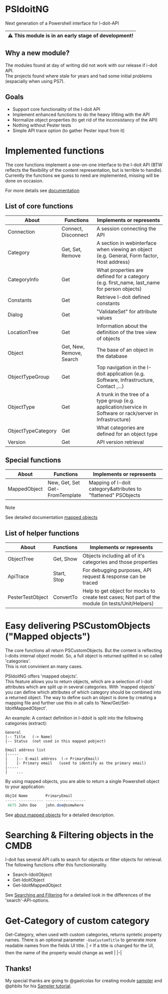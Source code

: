 # PSIdoitNG
Next generation of a Powershell interface for I-doit-API

| :warning:  This module is in an early stage of development!   |
|-|

## Why a new module?
The modules found at day of writing did not work with our release if i-doit API.<br>
The projects found where stale for years and had some initial problems (espacially when using PS7).

## Goals
- Support core functionality of the I-doit API
- Implement enhanced functions to do the heavy lifiting with the API
- Normalize object properties (to get rid of the inconsistancy of the API)
- Nothing without Pester tests
- Simple API trace option (to gather Pester input from it)

# Implemented functions
The core functions implement a one-on-one interface to the I-doit API (BTW reflects the flexibility of the content representation, but is terrible to handle). Currently the functions we guess to need are implemented, missing will be done on occasion.

For more details see [documentation](./docs/en/PSIdoitNG.md)

## List of core functions
| About | Functions | Implements or represents |
|-----|-------|-|
| Connection | Connect, Disconnect | A session connecting the API |
| Category | Get, Set, Remove | A section in webinterface when viewing an object (e.g. General, Form factor, Host address) |
| CategoryInfo | Get | What properties are defined for a category (e.g. first_name, last_name for person objects)
| Constants | Get | Retrieve I-doit defined constants |
| Dialog | Get | "ValidateSet" for attribute values |
| LocationTree | Get | Information about the definition of the tree view of objects |
| Object | Get, New, Remove, Search | The base of an object in the database |
| ObjectTypeGroup | Get | Top navigation in the I-doit application (e.g. Software, Infrastructure, Contact ,...) |
| ObjectType | Get | A trunk in the tree of a type group (e.g. application/service in Software or rack/server in Infrastructure) |
| ObjectTypeCategory | Get | What categories are defined for an object type |
| Version | Get | API version retrieval |
## Special functions
| About | Functions | Implements or represents |
|-----|-------|-|
| MappedObject |New,  Get, Set<br>Get-FromTemplate | Mapping of I-doit category&attributes to "flattened" PSObjects

> [!Note]
> See detailed documentation [mapped objects](docs/MappedObjects.md)

## List of helper functions
| About | Functions | Implements or represents |
|-----|-------|-|
| ObjectTree | Get, Show | Objects including all of it's categories and those properties |
| ApiTrace | Start, Stop | For debugging purposes, API request & response can be traced |
| PesterTestObject | ConvertTo | Help to get object for mocks to create test cases; Not part of the module (in tests/Unit/Helpers) |

# Easy delivering PSCustomObjects ("Mapped objects")
The core functions all return PSCustomObjects. But the content is reflecting I-doits internal object model.
So, a full object is returned splitted in so called 'categories'.<br>
This is not convinient an many cases.

PSIdoitNG offers 'mapped obejcts'.<br>
This feature allows you to return objects, which are a selection of I-doit attributes which are split up in several categories. With 'mapped objects' you can define which attributes of which category should be combined into a returned object. The way to define such an object is done by creating a mapping file and further use this in all calls to 'New/Get/Set-IdoitMappedObject'.

An example:
A contact definition in I-ddoit is split into the following categories (extract):

```
General
|-- Title   (-> Name)
|-- Status  (not used in this mapped pobject)

Email address list
|-----
|    |-- E-mail address  (-> PrimaryEmail)
|    |- Primary email   (used to identify as the primary email)
|-----
|    ...
```

By using mapped objects, you are able to return a single Powershell object to your application:
```powershell
ObjId Name        PrimaryEmail
----- ----------- ------------------
 4675 John Doe    john.doe@somwhere
```

See [about mapped objects](docs/MappedObjects.md) for a detailed description.


# Searching & Filtering objects in the CMDB
I-doit has several API calls to search for objects or filter objects for retrieval. The following functions offer this functionionality.<br>
- Search-IdoitObject
- Get-IdoitObject
- Get-IdoitMappedObject

See [Searching and Filtering](docs/SearchingAndFiltering.md) for a detailed look in the differences of the 'search'-API-options.

# Get-Category of custom category
Get-Category, when used with custom categories, returns syntetic property names.
There is an optional parameter ```-UseCustomTitle``` to generate more readable names from the fields UI title.
| :zap: If a title is changed for the UI, then the name of the property would change as well |
|-|

## Thanks!
My special thanks are going to @gaelcolas for creating module [sampler](https://github.com/gaelcolas/Sampler) and @phbits for his [Sampler tutorial](https://gist.github.com/phbits/854343e658c4911bcbe6cec1b19a2f53).
